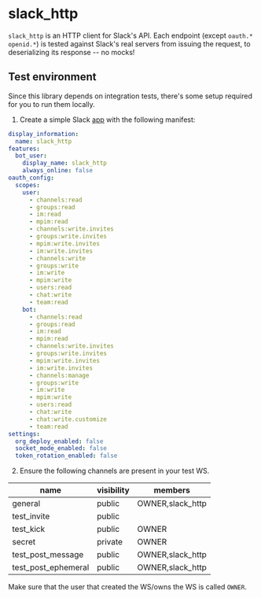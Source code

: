 # slack_http

`slack_http` is an HTTP client for Slack's API. Each endpoint (except `oauth.*`
`openid.*`) is tested against Slack's real servers from issuing the request, to
deserializing its response -- no mocks!

## Test environment

Since this library depends on integration tests, there's some setup required for
you to run them locally.

1. Create a simple Slack [app](https://api.slack.com/apps) with the following
manifest:

```yaml
display_information:
  name: slack_http
features:
  bot_user:
    display_name: slack_http
    always_online: false
oauth_config:
  scopes:
    user:
      - channels:read
      - groups:read
      - im:read
      - mpim:read
      - channels:write.invites
      - groups:write.invites
      - mpim:write.invites
      - im:write.invites
      - channels:write
      - groups:write
      - im:write
      - mpim:write
      - users:read
      - chat:write
      - team:read
    bot:
      - channels:read
      - groups:read
      - im:read
      - mpim:read
      - channels:write.invites
      - groups:write.invites
      - mpim:write.invites
      - im:write.invites
      - channels:manage
      - groups:write
      - im:write
      - mpim:write
      - users:read
      - chat:write
      - chat:write.customize
      - team:read
settings:
  org_deploy_enabled: false
  socket_mode_enabled: false
  token_rotation_enabled: false
```

2. Ensure the following channels are present in your test WS.

| name                | visibility | members          |
|---------------------|------------|------------------|
| general             | public     | OWNER,slack_http |
| test_invite         | public     |                  |
| test_kick           | public     | OWNER            |
| secret              | private    | OWNER            |
| test_post_message   | public     | OWNER,slack_http |
| test_post_ephemeral | public     | OWNER,slack_http |

Make sure that the user that created the WS/owns the WS is called `OWNER`.
